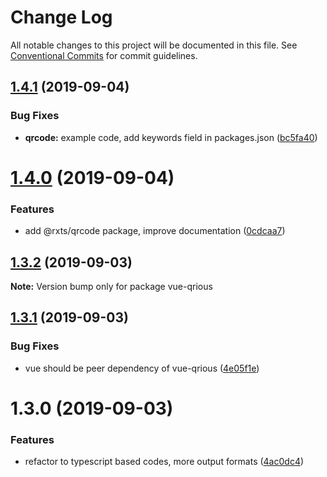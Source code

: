 # Change Log

All notable changes to this project will be documented in this file.
See [Conventional Commits](https://conventionalcommits.org) for commit guidelines.

## [1.4.1](https://github.com/rx-ts/vue/compare/vue-qrious@1.4.0...vue-qrious@1.4.1) (2019-09-04)


### Bug Fixes

* **qrcode:** example code, add keywords field in packages.json ([bc5fa40](https://github.com/rx-ts/vue/commit/bc5fa40))





# [1.4.0](https://github.com/rx-ts/vue/compare/vue-qrious@1.3.2...vue-qrious@1.4.0) (2019-09-04)


### Features

* add @rxts/qrcode package, improve documentation ([0cdcaa7](https://github.com/rx-ts/vue/commit/0cdcaa7))





## [1.3.2](https://github.com/rx-ts/vue/compare/vue-qrious@1.3.1...vue-qrious@1.3.2) (2019-09-03)

**Note:** Version bump only for package vue-qrious





## [1.3.1](https://github.com/rx-ts/vue/compare/vue-qrious@1.3.0...vue-qrious@1.3.1) (2019-09-03)


### Bug Fixes

* vue should be peer dependency of vue-qrious ([4e05f1e](https://github.com/rx-ts/vue/commit/4e05f1e))





# 1.3.0 (2019-09-03)


### Features

* refactor to typescript based codes, more output formats ([4ac0dc4](https://github.com/rx-ts/vue/commit/4ac0dc4))
